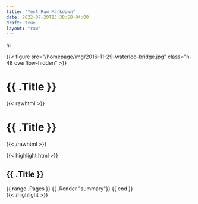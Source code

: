 ```yaml
---
title: "Test Raw Markdown"
date: 2022-07-20T23:38:58-04:00
draft: true
layout: "raw"
---
```


<!-- Works as expected -->

hi

<!-- Works as expected and uses full screen width -->

{{< figure
src="/homepage/img/2016-11-29-waterloo-bridge.jpg"
class="h-48 overflow-hidden"
    >}}

<!-- Below gets omitted -->
<h1 class="font-serif font-extralight text-5xl">{{ .Title }}</h1>

<script>
  console.log("cool");
</script>

<!-- Below gets rendered correctly -->

{{< rawhtml >}}

<h1 class="font-serif font-extralight text-5xl">{{ .Title }}</h1>
{{< /rawhtml >}}

{{< highlight html >}}

<section id="main">
  <div>
   <h1 id="title">{{ .Title }}</h1>
    {{ range .Pages }}
        {{ .Render "summary"}}
    {{ end }}
  </div>
</section>
{{< /highlight >}}
